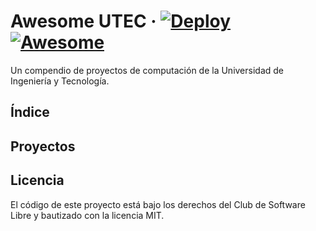# Awesome UTEC · [![Deploy](https://github.com/csl-club/awesome-utec/actions/workflows/deploy.yml/badge.svg)](https://github.com/csl-club/awesome-utec/actions/workflows/deploy.yml) [![Awesome](https://awesome.re/badge.svg)](https://awesome.re)

Un compendio de proyectos de computación de la Universidad de Ingeniería y Tecnología.

## Índice

<!-- %INDEX% -->

## Proyectos

<!-- %PROJECTS% -->

## Licencia

El código de este proyecto está bajo los derechos del Club de Software Libre y bautizado con la licencia MIT.
